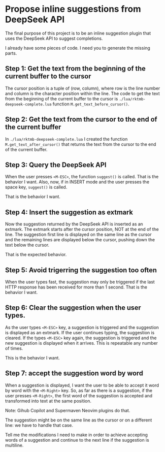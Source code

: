 # Propose inline suggestions from DeepSeek API

The final purpose of this project is to be an inline suggestion plugin that uses the DeepSeek API to suggest completions.

I already have some pieces of code.
I need you to generate the missing parts.

## Step 1: Get the text from the beginning of the current buffer to the cursor

The cursor position is a tuple of (row, column), where row is the line number and column is the character position within the line.
The code to get the text from the beginning of the current buffer to the cursor is `./lua/rktmb-deepseek-complete.lua` function `M.get_text_before_cursor()`.

## Step 2: Get the text from the cursor to the end of the current buffer

In `./lua/rktmb-deepseek-complete.lua` I created the function `M.get_text_after_cursor()` 
that returns the text from the cursor to the end of the current buffer.

## Step 3: Query the DeepSeek API

When the user presses `<M-ESC>`, the function `suggest()` is called. That is the behavior I want.
Also, now, if in INSERT mode and the user presses the space key, `suggest()` is called.

That is the behavior I want.

## Step 4: Insert the suggestion as extmark

Now the suggestion returned by the DeepSeek API is inserted as an extmark.
The extmark starts after the cursor position, NOT at the end of the line.
The suggestion first line is displayed on the same line as the cursor and the remaining lines are displayed below the cursor, 
pushing down the text below the cursor.

That is the expected behavior.

## Step 5: Avoid trigerring the suggestion too often

When the user types fast, the suggestion may only be triggered if the last HTTP response has been received for more than 1 second.
That is the behavior I want.

## Step 6: Clear the suggestion when the user types.

As the user types `<M-ESC>` key, a suggestion is triggered and the suggestion is displayed as an extmark.
If the user continues typing, the suggestion is cleared.
If the types `<M-ESC>` key again, the suggestion is triggered and the new suggestion is displayed when it arrives.
This is repeatable any number of times.

This is the behavior I want.

## Step 7: accept the suggestion word by word

When a suggestion is displayed, I want the user to be able to accept it word by word with the `<M-Right>` key.
So, as far as there is a suggestion, if the user presses `<M-Right>`, 
the first word of the suggestion is accepted and transformed into text at the same position.

Note: Gihub Copilot and Supermaven Neovim plugins do that.

The suggestion might be on the same line as the cursor or on a different line: we have to handle that case.

Tell me the modifications I need to make in order to achieve accepting words of a suggestion and continue to the next line if the suggestion is multiline.
